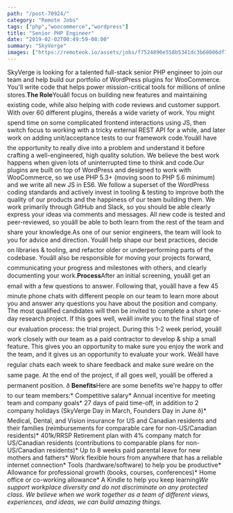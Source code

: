 ```yaml
---
path: "/post-70924/"
category: "Remote Jobs"
tags: ["php","woocommerce","wordpress"]
title: "Senior PHP Engineer"
date: "2019-02-02T00:49:59-08:00"
summary: "SkyVerge"
images: ["https://remoteok.io/assets/jobs/f7524890e558b5341dc3b68006df7555.png"]
---
```


SkyVerge is looking for a talented full-stack senior PHP engineer to join our team and help build our portfolio of WordPress plugins for WooCommerce. You'll write code that helps power mission-critical tools for millions of online stores.**The Role**Youâll focus on building new features and maintaining existing code, while also helping with code reviews and customer support. With over 60 different plugins, thereâs a wide variety of work. You might spend time on some complicated frontend interactions using JS, then switch focus to working with a tricky external REST API for a while, and later work on adding unit/acceptance tests to our framework code.Youâll have the opportunity to really dive into a problem and understand it before crafting a well-engineered, high quality solution. We believe the best work happens when given lots of uninterrupted time to think and code.Our plugins are built on top of WordPress and designed to work with WooCommerce, so we use PHP 5.3+ (moving soon to PHP 5.6 minimum) and we write all new JS in ES6. We follow a superset of the WordPress coding standards and actively invest in tooling & testing to improve both the quality of our products and the happiness of our team building them. We work primarily through GitHub and Slack, so you should be able clearly express your ideas via comments and messages. All new code is tested and peer-reviewed, so youâll be able to both learn from the rest of the team and share your knowledge.As one of our senior engineers, the team will look to you for advice and direction. Youâll help shape our best practices, decide on libraries & tooling, and refactor older or underperforming parts of the codebase. Youâll also be responsible for moving your projects forward, communicating your progress and milestones with others, and clearly documenting your work.**Process**After an initial screening, youâll get an email with a few questions to answer. Following that, youâll have a few 45 minute phone chats with different people on our team to learn more about you and answer any questions you have about the position and company. The most qualified candidates will then be invited to complete a short one-day research project. If this goes well, weâll invite you to the final stage of our evaluation process: the trial project. During this 1-2 week period, youâll work closely with our team as a paid contractor to develop & ship a small feature. This gives you an opportunity to make sure you enjoy the work and the team, and it gives us an opportunity to evaluate your work. Weâll have regular chats each week to share feedback and make sure weâre on the same page. At the end of the project, if all goes well, youâll be offered a permanent position. ð **Benefits**Here are some benefits we're happy to offer to our team members:* Competitive salary* Annual incentive for meeting team and company goals* 27 days of paid time-off, in addition to 2 company holidays (SkyVerge Day in March, Founders Day in June ð)* Medical, Dental, and Vision insurance for US and Canadian residents and their families (reimbursements for comparable care for non-US/Canadian residents)* 401k/RRSP Retirement plan with 4% company match for US/Canadian residents (contributions to comparable plans for non-US/Canadian residents)* Up to 8 weeks paid parental leave for new mothers and fathers* Work flexible hours from anywhere that has a reliable internet connection* Tools (hardware/software) to help you be productive* Allowance for professional growth (books, courses, conferences)* Home office or co-working allowance* A Kindle to help you keep learning*We support workplace diversity and do not discriminate on any protected class. We believe when we work together as a team of different views, experiences, and ideas, we can build amazing things.*
